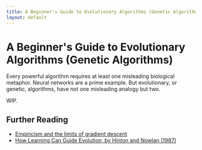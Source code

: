 ```yaml
---
title: A Beginner's Guide to Evolutionary Algorithms (Genetic Algorithms)
layout: default
---
```


# A Beginner's Guide to Evolutionary Algorithms (Genetic Algorithms)

Every powerful algorithm requires at least one misleading biological metaphor. Neural networks are a prime example. But evolutionary, or genetic, algorithms, have not one misleading analogy but two. 

WIP.

## Further Reading

* [Empiricism and the limits of gradient descent](http://togelius.blogspot.gr/2018/05/empiricism-and-limits-of-gradient.html)
* [How Learning Can Guide Evolution, by Hinton and Nowlan (1987)](http://www.cogsci.ucsd.edu/~rik/courses/cogs184_w10/readings/HintonNowlan97.pdf)
